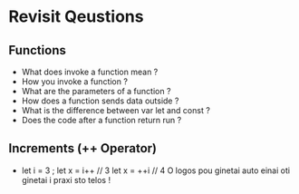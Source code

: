 # Revisit Qeustions

## Functions

- What does invoke a function mean ?
- How you invoke a function ?
- What are the parameters of a function ?
- How does a function sends data outside ?
- What is the difference between var let and const ?
- Does the code after a function return run ?

## Increments (++ Operator)

- let i = 3 ;
  let x = i++ // 3
  let x = ++i // 4
  O logos pou ginetai auto einai oti ginetai i praxi sto telos !
